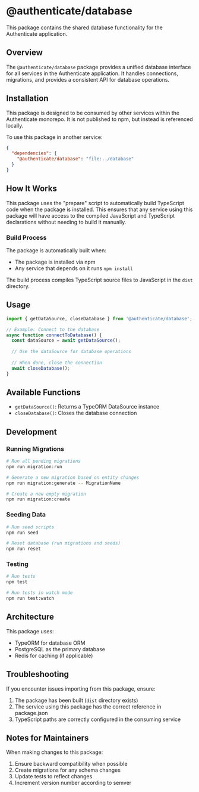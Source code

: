 # @authenticate/database

This package contains the shared database functionality for the Authenticate application.

## Overview

The `@authenticate/database` package provides a unified database interface for all services in the Authenticate application. It handles connections, migrations, and provides a consistent API for database operations.

## Installation

This package is designed to be consumed by other services within the Authenticate monorepo. It is not published to npm, but instead is referenced locally.

To use this package in another service:

```json
{
  "dependencies": {
    "@authenticate/database": "file:../database"
  }
}
```

## How It Works

This package uses the "prepare" script to automatically build TypeScript code when the package is installed. This ensures that any service using this package will have access to the compiled JavaScript and TypeScript declarations without needing to build it manually.

### Build Process

The package is automatically built when:
- The package is installed via npm
- Any service that depends on it runs `npm install`

The build process compiles TypeScript source files to JavaScript in the `dist` directory.

## Usage

```typescript
import { getDataSource, closeDatabase } from '@authenticate/database';

// Example: Connect to the database
async function connectToDatabase() {
  const dataSource = await getDataSource();
  
  // Use the dataSource for database operations
  
  // When done, close the connection
  await closeDatabase();
}
```

## Available Functions

- `getDataSource()`: Returns a TypeORM DataSource instance
- `closeDatabase()`: Closes the database connection

## Development

### Running Migrations

```bash
# Run all pending migrations
npm run migration:run

# Generate a new migration based on entity changes
npm run migration:generate -- MigrationName

# Create a new empty migration
npm run migration:create
```

### Seeding Data

```bash
# Run seed scripts
npm run seed

# Reset database (run migrations and seeds)
npm run reset
```

### Testing

```bash
# Run tests
npm test

# Run tests in watch mode
npm run test:watch
```

## Architecture

This package uses:
- TypeORM for database ORM
- PostgreSQL as the primary database
- Redis for caching (if applicable)

## Troubleshooting

If you encounter issues importing from this package, ensure:

1. The package has been built (`dist` directory exists)
2. The service using this package has the correct reference in package.json
3. TypeScript paths are correctly configured in the consuming service

## Notes for Maintainers

When making changes to this package:

1. Ensure backward compatibility when possible
2. Create migrations for any schema changes
3. Update tests to reflect changes
4. Increment version number according to semver